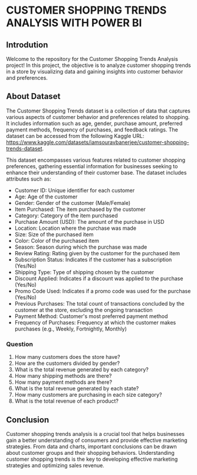 # CUSTOMER SHOPPING TRENDS ANALYSIS WITH POWER BI
## Introdution
Welcome to the repository for the Customer Shopping Trends Analysis project! In this project, the objective is to analyze customer shopping trends in a store by visualizing data and gaining insights into customer behavior and preferences.

## About Dataset
The Customer Shopping Trends dataset is a collection of data that captures various aspects of customer behavior and preferences related to shopping. It includes information such as age, gender, purchase amount, preferred payment methods, frequency of purchases, and feedback ratings. The dataset can be accessed from the following Kaggle URL: https://www.kaggle.com/datasets/iamsouravbanerjee/customer-shopping-trends-dataset.

This dataset encompasses various features related to customer shopping preferences, gathering essential information for businesses seeking to enhance their understanding of their customer base. The dataset includes attributes such as:

- Customer ID: Unique identifier for each customer
- Age: Age of the customer
- Gender: Gender of the customer (Male/Female)
- Item Purchased: The item purchased by the customer
- Category: Category of the item purchased
- Purchase Amount (USD): The amount of the purchase in USD
- Location: Location where the purchase was made
- Size: Size of the purchased item
- Color: Color of the purchased item
- Season: Season during which the purchase was made
- Review Rating: Rating given by the customer for the purchased item
- Subscription Status: Indicates if the customer has a subscription (Yes/No)
- Shipping Type: Type of shipping chosen by the customer
- Discount Applied: Indicates if a discount was applied to the purchase (Yes/No)
- Promo Code Used: Indicates if a promo code was used for the purchase (Yes/No)
- Previous Purchases: The total count of transactions concluded by the customer at the store, excluding the ongoing transaction
- Payment Method: Customer's most preferred payment method
- Frequency of Purchases: Frequency at which the customer makes purchases (e.g., Weekly, Fortnightly, Monthly)

### Question
1. How many customers does the store have?
2. How are the customers divided by gender?
3. What is the total revenue generated by each category?
4. How many shipping methods are there?
5. How many payment methods are there?
6. What is the total revenue generated by each state?
7. How many customers are purchasing in each size category?
8. What is the total revenue of each product?

## Conclusion
Customer shopping trends analysis is a crucial tool that helps businesses gain a better understanding of consumers and provide effective marketing strategies. From data and charts, important conclusions can be drawn about customer groups and their shopping behaviors. Understanding customer shopping trends is the key to developing effective marketing strategies and optimizing sales revenue. 


